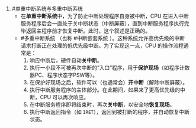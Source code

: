 1. #单重中断系统与多重中断系统
	*   在**单重中断系统**中，为了防止中断处理程序自身被中断，CPU 在进入中断服务程序后会一直处于关中断状态（中断屏蔽），直到中断服务程序执行完毕返回主程序前才恢复中断。此时，这个叙述是正确的。
	*  #多重中断系统 （也称 #中断嵌套系统 ）。这种系统允许高优先级的中断请求打断正在处理的低优先级中断。为了实现这一点，CPU 的操作流程通常是：
		1.  响应中断后，硬件自动**关中断**。
		2.  执行一小段不可被再次中断的“入口”程序，用于**保护现场**（如程序计数器PC、程序状态字PSW等）。
		3.  在保护好现场之后，软件可以（也通常会）**开中断**（解除中断屏蔽）。
		4.  执行中断服务程序的主体部分。在此期间，如果来了更高优先级的中断，CPU 可以再次响应。
		5.  在中断服务程序即将结束时，再次**关中断**，以安全地**恢复现场**。
		6.  执行中断返回指令（如 `IRET`），返回到被打断的程序，并自动恢复中断状态。